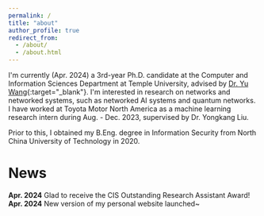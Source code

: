 ```yaml
---
permalink: /
title: "about"
author_profile: true
redirect_from: 
  - /about/
  - /about.html
---
```


I'm currently (Apr. 2024) a 3rd-year Ph.D. candidate at the Computer and Information Sciences Department at Temple University, advised by [Dr. Yu Wang](https://cis.temple.edu/~yu/){:target="_blank"}. I'm interested in research on networks and networked systems, such as networked AI systems and quantum networks. I have worked at Toyota Motor North America as a machine learning research intern during Aug. - Dec. 2023, supervised by Dr. Yongkang Liu.

Prior to this, I obtained my B.Eng. degree in Information Security from North China University of Technology in 2020. 


# News  
**Apr. 2024** Glad to receive the CIS Outstanding Research Assistant Award!  
**Apr. 2024** New version of my personal website launched~  
